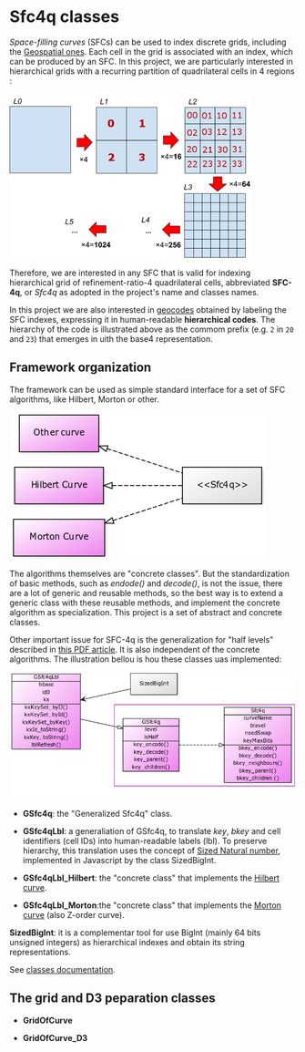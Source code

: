 # Sfc4q classes

*Space-filling curves*  (SFCs) can be used to index discrete grids, including the [Geospatial ones](http://docs.opengeospatial.org/as/15-104r5/15-104r5.html). Each cell in the grid is associated with an index, which can be produced by an SFC.  In this project, we are particularly interested in hierarchical grids with a recurring ​partition of quadrilateral cells in 4 regions​:

![](docs/assets/quadrilateral-refinementRatio4.png)

Therefore, we are interested in any SFC that is valid for indexing hierarchical grid of refinement-ratio-4 quadrilateral cells, abbreviated **SFC-4q**, or *Sfc4q* as adopted in the project's name and classes names.

In this project we are also interested in [geocodes](https://en.wikipedia.org/wiki/Geocode) obtained by labeling the SFC indexes,  expressing it in human-readable **hierarchical codes**. The hierarchy of the code is illustrated above as the commom prefix (e.g. `2` in `20` and `23`) that emerges in uith the base4 representation.

## Framework organization

The framework can be used as simple standard interface for a set of SFC algorithms, like Hilbert, Morton or other.

![](docs/assets/umlClass01-intro.png)

The algorithms themselves are "concrete classes". But the standardization of basic methods, such as *endode()* and *decode()*, is not the issue, there are a lot of generic and reusable methods, so the best way is to extend a generic class with these reusable methods, and implement the concrete algorithm  as specialization. This project is a set of abstract and concrete classes.

Other important issue for SFC-4q is the generalization for "half levels" described in [this PDF article](http://osm.codes/_foundations/art3.pdf). It is also independent of the concrete algorithms. The illustration bellou is hou these classes uas implemented:

![](docs/assets/umlClass02-Sfc4q.png)

* **GSfc4q**: the "Generalized Sfc4q" class.

* **GSfc4qLbl**: a generaliation of GSfc4q,  to translate *key*, *bkey* and cell identifiers (cell IDs) into human-readable labels (lbl). To preserve hierarchy, this translation uses the concept of [Sized Natural number](http://osm.codes/_foundations/art1.pdf), implemented in Javascript by the class SizedBigInt.

* **GSfc4qLbl_Hilbert**: the "concrete class" that implements the [Hilbert curve](https://en.wikipedia.org/wiki/Hilbert_curve).

* **GSfc4qLbl_Morton**:the "concrete class" that implements the [Morton curve](https://en.wikipedia.org/wiki/Z-order_curve) (also  Z-order curve).

**SizedBigInt**: it is a complementar tool for use BigInt (mainly 64 bits unsigned integers) as hierarchical indexes and obtain its string representations.

See [classes documentation](https://ppkrauss.github.io/Sfc4q/docs/jsDocs).

## The grid and D3 peparation classes

* **GridOfCurve**

* **GridOfCurve_D3**

